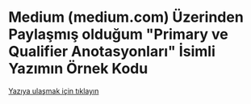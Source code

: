 # Medium (medium.com) Üzerinden Paylaşmış olduğum "Primary ve Qualifier Anotasyonları" İsimli Yazımın Örnek Kodu

[Yazıya ulaşmak için tıklayın](https://metinalniacik.medium.com/primary-ve-qualifier-anotasyonlar%C4%B1-f289abc57971)
